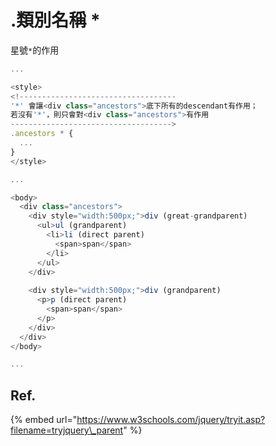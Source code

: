 # .類別名稱 \*

星號`*`的作用

```javascript
...

<style>
<!-----------------------------------
'*' 會讓<div class="ancestors">底下所有的descendant有作用；
若沒有'*'，則只會對<div class="ancestors">有作用
------------------------------------>
.ancestors * { 
  ...
}
</style>

...

<body>
  <div class="ancestors">
    <div style="width:500px;">div (great-grandparent)
      <ul>ul (grandparent)  
        <li>li (direct parent)
          <span>span</span>
        </li>
      </ul>   
    </div>
  
    <div style="width:500px;">div (grandparent)   
      <p>p (direct parent)
        <span>span</span>
      </p> 
    </div>
  </div>
</body>

...

```

## Ref.

{% embed url="https://www.w3schools.com/jquery/tryit.asp?filename=tryjquery\_parent" %}

